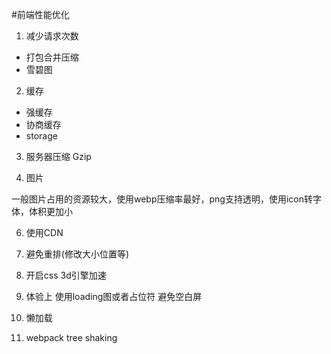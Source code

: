 #前端性能优化

1. 减少请求次数

  - 打包合并压缩
  - 雪碧图

2. 缓存

  - 强缓存
  - 协商缓存
  - storage

3. 服务器压缩 Gzip

5. 图片

一般图片占用的资源较大，使用webp压缩率最好，png支持透明，使用icon转字体，体积更加小

6. 使用CDN


7. 避免重排(修改大小位置等)

8. 开启css 3d引擎加速

9. 体验上 使用loading图或者占位符 避免空白屏

10. 懒加载

11. webpack tree shaking